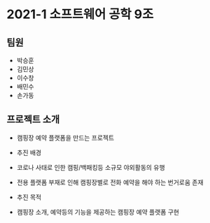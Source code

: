 # 2021-1 소프트웨어 공학 9조

## 팀원

- 박승훈
- 김민상
- 이수창
- 배민수
- 손가동

## 프로젝트 소개

- 캠핑장 예약 플랫폼을 만드는 프로젝트

- 추진 배경
 - 코로나 사태로 인한 캠핑/백패킹등 소규모 야외활동의 유행
 - 전용 플랫폼 부재로 인해 캠핑장별로 전화 예약을 해야 하는 번거로움 존재
 
- 추진 목적
 - 캠핑장 소개, 예약등의 기능을 제공하는 캠핑장 예약 플랫폼 구현
